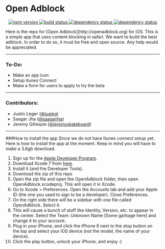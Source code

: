 # Open Adblock 
<p align="center">
<a href="http://opensource.org/licenses/MIT">
<img src="https://img.shields.io/github/license/mashape/apistatus.svg" alt="npm version">
</a>
<a href="#">
<img src="https://img.shields.io/badge/iOS-9-yellow.svg" alt="build status">
</a>

<a href="#">
<img src="https://img.shields.io/badge/Build-Passing-green.svg" alt="dependency status">
</a>
<a href="#">
<img src="https://img.shields.io/badge/Itunes%20Connect-Not%20Yet-red.svg" alt="dependency status">
</a>
</p>
Here is the repo for [Open Adblock](http://openadblock.org) for iOS. This is a simple app that uses content blocking in safari. We want to build the best adblock. In order to do so, it must be free and open source. Any help would be appreciated.

--------------
### To-Do:
 - Make an app icon
 - Setup itunes Connect
 - Make a form for users to apply to try the beta

---------

### Contributors:
 - Justin Leger ([@jusleg](http://github.com/jusleg))
 - Saagar Jha ([@saagarjha](http://github.com/saagarjha))  
 - Jeremy Gillespie ([@jeremyskateboard](http://github.com/jeremyskateboard))

-----------

###How to install the app
Since we do not have Itunes connect setup yet. Here is how to install the app at the moment. Keep in mind you will have to make a 3.6gb download.

1. Sign up for the [Apple Developer Program](developper.apple.com).
2. Download Xcode 7 from [here](https://developer.apple.com/xcode/downloads/).
3. Install it (and the Developer Tools).
4. Download the zip of this repo
5. Open the zip file and open the OpenAdblock folder, then open OpenAdblock.xcodeproj. This will open it in Xcode.
6. Go to Xcode > Preferences. Open the Accounts tab and add your Apple ID (the one you used to sign to be a developer). Close Preferences.
7. On the right side there will be a sidebar with one file called OpenAdblock. Select it.
8. This will cause a bunch of stuff like Identity, Version, etc. to appear in the center. Select the Team: Unknown Name [Some garbage here] and change it to your account.
9. Plug in your iPhone, and click the iPhone 6 next to the stop button on the top and select your iOS device (not the model, the name of your device).
10. Click the play button, unlock your iPhone, and enjoy :)




